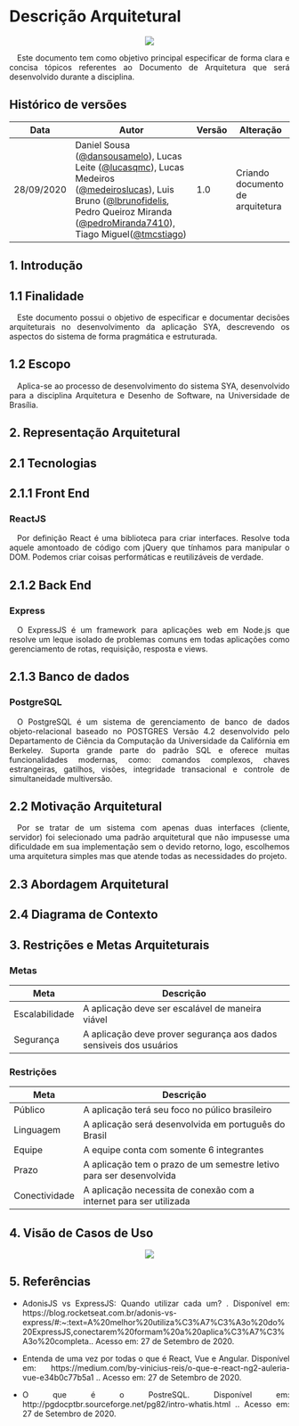 # Descrição Arquitetural

<div style="display: flex; justify-content: center; align-items:center;">
    <img src="https://unbarqdsw.github.io/2020.1_G11_SYA/assets/modelagem/arch.png">
</div>

<p align="justify">&emsp;Este documento tem como objetivo principal especificar de forma clara e concisa tópicos referentes ao Documento de Arquitetura que será desenvolvido durante a disciplina.</p>

## **Histórico de versões**

| Data | Autor | Versão | Alteração |   
| ---- | ------ | ------ | ------ |
| 28/09/2020 | Daniel Sousa ([@dansousamelo](https://github.com/dansousamelo)), Lucas Leite ([@lucasqmc](https://github.com/lucasqmc)), Lucas Medeiros ([@medeiroslucas](https://github.com/medeiroslucas)), Luis Bruno ([@lbrunofidelis](https://github.com/lbrunofidelis), Pedro Queiroz Miranda ([@pedroMiranda7410](https://github.com/pedroMiranda7410)), Tiago Miguel([@tmcstiago](https://github.com/tmcstiago)) | 1.0 | Criando documento de arquitetura |

## **1. Introdução**

## **1.1 Finalidade**

<p align="justify">&emsp;Este documento possui o objetivo de especificar e documentar decisões arquiteturais no desenvolvimento da aplicação SYA, descrevendo os aspectos do sistema de forma pragmática e estruturada.</p>

## **1.2 Escopo**

<p align="justify">&emsp;Aplica-se ao processo de desenvolvimento do sistema SYA, desenvolvido para  a disciplina Arquitetura e Desenho de Software, na Universidade de Brasília.</p>

## **2. Representação Arquitetural**

## **2.1 Tecnologias**

## **2.1.1 Front End**

### ReactJS

<p align="justify">&emsp;Por definição React é uma biblioteca para criar interfaces. Resolve toda aquele amontoado de código com jQuery que tínhamos para manipular o DOM. Podemos criar coisas performáticas e reutilizáveis de verdade.</p>

## **2.1.2 Back End**

### Express

<p align="justify">&emsp;O ExpressJS é um framework para aplicações web em Node.js que resolve um leque isolado de problemas comuns em todas aplicações como gerenciamento de rotas, requisição, resposta e views.</p>

## **2.1.3 Banco de dados**

### PostgreSQL

<p align="justify">&emsp;O PostgreSQL é um sistema de gerenciamento de banco de dados objeto-relacional baseado no POSTGRES Versão 4.2 desenvolvido pelo Departamento de Ciência da Computação da Universidade da Califórnia em Berkeley. Suporta grande parte do padrão SQL e oferece muitas funcionalidades modernas, como: comandos complexos, chaves estrangeiras, gatilhos, visões, integridade transacional e controle de simultaneidade multiversão.</p>

## **2.2 Motivação Arquitetural**

<p align="justify">&emsp;Por se tratar de um sistema com apenas duas interfaces (cliente, servidor) foi selecionado uma padrão arquitetural que não impusesse uma dificuldade em sua implementação sem o devido retorno, logo, escolhemos uma arquitetura simples mas que atende todas as necessidades do projeto.</p>

## **2.3 Abordagem Arquitetural**

## **2.4 Diagrama de Contexto**

## **3. Restrições e Metas Arquiteturais**

### Metas

| Meta | Descrição |  
| ---- | ------ | 
| Escalabilidade | A aplicação deve ser escalável de maneira viável |
| Segurança | A aplicação deve prover segurança aos dados sensiveis dos usuários |

### Restrições

| Meta | Descrição |  
| ---- | ------ | 
| Público | A aplicação terá seu foco no púlico brasileiro |
| Linguagem | A aplicação será desenvolvida em português do Brasil |
| Equipe | A equipe conta com somente 6 integrantes |
| Prazo | A aplicação tem o prazo de um semestre letivo para ser desenvolvida |
| Conectividade | A aplicação necessita de conexão com a internet para ser utilizada |

## **4. Visão de Casos de Uso**

<div style="display: flex; justify-content: center; align-items:center;">
    <img src="https://unbarqdsw.github.io/2020.1_G11_SYA/assets/diagrama_casos_de_uso/casos_de_uso.png">
</div>

## **5. Referências**

 * <p align="justify">AdonisJS vs ExpressJS: Quando utilizar cada um? . Disponível em: https://blog.rocketseat.com.br/adonis-vs-express/#:~:text=A%20melhor%20utiliza%C3%A7%C3%A3o%20do%20ExpressJS,conectarem%20formam%20a%20aplica%C3%A7%C3%A3o%20completa.. Acesso em: 27 de Setembro de 2020.
</p>

 * <p align="justify">Entenda de uma vez por todas o que é React, Vue e Angular. Disponível em: https://medium.com/by-vinicius-reis/o-que-e-react-ng2-auleria-vue-e34b0c77b5a1 .. Acesso em: 27 de Setembro de 2020.
</p>

 * <p align="justify">O que é o PostreSQL. Disponível em: http://pgdocptbr.sourceforge.net/pg82/intro-whatis.html .. Acesso em: 27 de Setembro de 2020.
</p>


